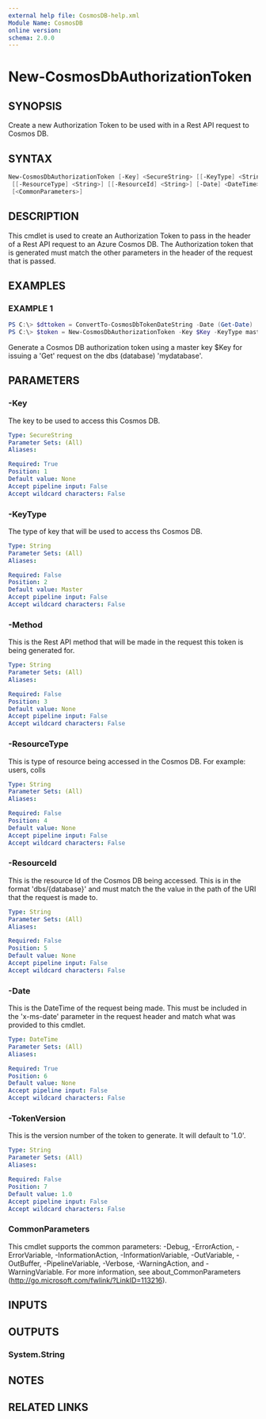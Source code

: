 ```yaml
---
external help file: CosmosDB-help.xml
Module Name: CosmosDB
online version:
schema: 2.0.0
---
```


# New-CosmosDbAuthorizationToken

## SYNOPSIS

Create a new Authorization Token to be used with in a
Rest API request to Cosmos DB.

## SYNTAX

```powershell
New-CosmosDbAuthorizationToken [-Key] <SecureString> [[-KeyType] <String>] [[-Method] <String>]
 [[-ResourceType] <String>] [[-ResourceId] <String>] [-Date] <DateTime> [[-TokenVersion] <String>]
 [<CommonParameters>]
```

## DESCRIPTION

This cmdlet is used to create an Authorization Token to
pass in the header of a Rest API request to an Azure Cosmos DB.
The Authorization token that is generated must match the
other parameters in the header of the request that is passed.

## EXAMPLES

### EXAMPLE 1

```powershell
PS C:\> $dttoken = ConvertTo-CosmosDbTokenDateString -Date (Get-Date)
PS C:\> $token = New-CosmosDbAuthorizationToken -Key $Key -KeyType master -Method Get -ResourceType 'dbs' -ResourceId 'dbs/mydatabase' -Date ($dttoken)
```

Generate a Cosmos DB authorization token using a master key $Key
for issuing a 'Get' request on the dbs (database) 'mydatabase'.

## PARAMETERS

### -Key

The key to be used to access this Cosmos DB.

```yaml
Type: SecureString
Parameter Sets: (All)
Aliases:

Required: True
Position: 1
Default value: None
Accept pipeline input: False
Accept wildcard characters: False
```

### -KeyType

The type of key that will be used to access ths Cosmos DB.

```yaml
Type: String
Parameter Sets: (All)
Aliases:

Required: False
Position: 2
Default value: Master
Accept pipeline input: False
Accept wildcard characters: False
```

### -Method

This is the Rest API method that will be made in the request
this token is being generated for.

```yaml
Type: String
Parameter Sets: (All)
Aliases:

Required: False
Position: 3
Default value: None
Accept pipeline input: False
Accept wildcard characters: False
```

### -ResourceType

This is type of resource being accessed in the Cosmos DB.
For example: users, colls

```yaml
Type: String
Parameter Sets: (All)
Aliases:

Required: False
Position: 4
Default value: None
Accept pipeline input: False
Accept wildcard characters: False
```

### -ResourceId

This is the resource Id of the Cosmos DB being accessed.
This is in the format 'dbs/{database}' and must match the
the value in the path of the URI that the request is made
to.

```yaml
Type: String
Parameter Sets: (All)
Aliases:

Required: False
Position: 5
Default value: None
Accept pipeline input: False
Accept wildcard characters: False
```

### -Date

This is the DateTime of the request being made.
This must be included in the 'x-ms-date' parameter in
the request header and match what was provided to this
cmdlet.

```yaml
Type: DateTime
Parameter Sets: (All)
Aliases:

Required: True
Position: 6
Default value: None
Accept pipeline input: False
Accept wildcard characters: False
```

### -TokenVersion

This is the version number of the token to generate.
It will default to '1.0'.

```yaml
Type: String
Parameter Sets: (All)
Aliases:

Required: False
Position: 7
Default value: 1.0
Accept pipeline input: False
Accept wildcard characters: False
```

### CommonParameters

This cmdlet supports the common parameters: -Debug, -ErrorAction, -ErrorVariable, -InformationAction, -InformationVariable, -OutVariable, -OutBuffer, -PipelineVariable, -Verbose, -WarningAction, and -WarningVariable.
For more information, see about_CommonParameters (http://go.microsoft.com/fwlink/?LinkID=113216).

## INPUTS

## OUTPUTS

### System.String

## NOTES

## RELATED LINKS
